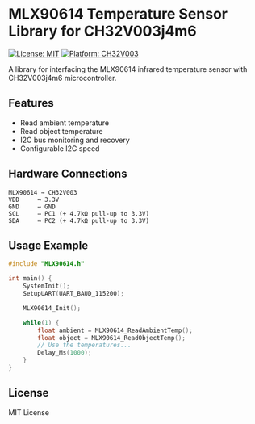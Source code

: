 # MLX90614 Temperature Sensor Library for CH32V003j4m6

[![License: MIT](https://img.shields.io/badge/License-MIT-yellow.svg)](https://opensource.org/licenses/MIT)
[![Platform: CH32V003](https://img.shields.io/badge/Platform-CH32V003-blue.svg)](http://www.wch-ic.com/products/CH32V003.html)

A library for interfacing the MLX90614 infrared temperature sensor with CH32V003j4m6 microcontroller.

## Features
- Read ambient temperature
- Read object temperature
- I2C bus monitoring and recovery
- Configurable I2C speed

## Hardware Connections
```
MLX90614 → CH32V003
VDD     → 3.3V
GND     → GND
SCL     → PC1 (+ 4.7kΩ pull-up to 3.3V)
SDA     → PC2 (+ 4.7kΩ pull-up to 3.3V)
```

## Usage Example
```c
#include "MLX90614.h"

int main() {
    SystemInit();
    SetupUART(UART_BAUD_115200);

    MLX90614_Init();

    while(1) {
        float ambient = MLX90614_ReadAmbientTemp();
        float object = MLX90614_ReadObjectTemp();
        // Use the temperatures...
        Delay_Ms(1000);
    }
}
```

## License
MIT License

